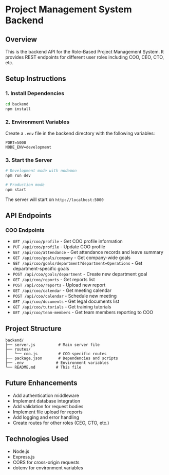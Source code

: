 # Project Management System Backend

## Overview
This is the backend API for the Role-Based Project Management System. It provides REST endpoints for different user roles including COO, CEO, CTO, etc.

## Setup Instructions

### 1. Install Dependencies
```bash
cd backend
npm install
```

### 2. Environment Variables
Create a `.env` file in the backend directory with the following variables:
```
PORT=5000
NODE_ENV=development
```

### 3. Start the Server
```bash
# Development mode with nodemon
npm run dev

# Production mode
npm start
```

The server will start on `http://localhost:5000`

## API Endpoints

### COO Endpoints
- `GET /api/coo/profile` - Get COO profile information
- `PUT /api/coo/profile` - Update COO profile
- `GET /api/coo/attendance` - Get attendance records and leave summary
- `GET /api/coo/goals/company` - Get company-wide goals
- `GET /api/coo/goals/department?department=Operations` - Get department-specific goals
- `POST /api/coo/goals/department` - Create new department goal
- `GET /api/coo/reports` - Get reports list
- `POST /api/coo/reports` - Upload new report
- `GET /api/coo/calendar` - Get meeting calendar
- `POST /api/coo/calendar` - Schedule new meeting
- `GET /api/coo/documents` - Get legal documents list
- `GET /api/coo/tutorials` - Get training tutorials
- `GET /api/coo/team-members` - Get team members reporting to COO

## Project Structure
```
backend/
├── server.js          # Main server file
├── routes/
│   └── coo.js         # COO-specific routes
├── package.json       # Dependencies and scripts
├── .env              # Environment variables
└── README.md         # This file
```

## Future Enhancements
- Add authentication middleware
- Implement database integration
- Add validation for request bodies
- Implement file upload for reports
- Add logging and error handling
- Create routes for other roles (CEO, CTO, etc.)

## Technologies Used
- Node.js
- Express.js
- CORS for cross-origin requests
- dotenv for environment variables
